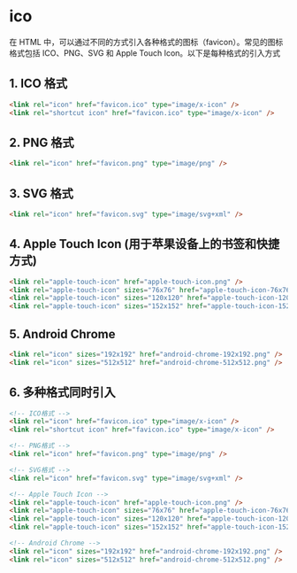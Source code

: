 # ico

在 HTML 中，可以通过不同的方式引入各种格式的图标（favicon）。常见的图标格式包括 ICO、PNG、SVG 和 Apple Touch Icon。以下是每种格式的引入方式

## 1. ICO 格式

```html
<link rel="icon" href="favicon.ico" type="image/x-icon" />
<link rel="shortcut icon" href="favicon.ico" type="image/x-icon" />
```

## 2. PNG 格式

```html
<link rel="icon" href="favicon.png" type="image/png" />
```

## 3. SVG 格式

```html
<link rel="icon" href="favicon.svg" type="image/svg+xml" />
```

## 4. Apple Touch Icon (用于苹果设备上的书签和快捷方式)

```html
<link rel="apple-touch-icon" href="apple-touch-icon.png" />
<link rel="apple-touch-icon" sizes="76x76" href="apple-touch-icon-76x76.png" />
<link rel="apple-touch-icon" sizes="120x120" href="apple-touch-icon-120x120.png" />
<link rel="apple-touch-icon" sizes="152x152" href="apple-touch-icon-152x152.png" />
```

## 5. Android Chrome

```html
<link rel="icon" sizes="192x192" href="android-chrome-192x192.png" />
<link rel="icon" sizes="512x512" href="android-chrome-512x512.png" />
```

## 6. 多种格式同时引入

```html
<!-- ICO格式 -->
<link rel="icon" href="favicon.ico" type="image/x-icon" />
<link rel="shortcut icon" href="favicon.ico" type="image/x-icon" />

<!-- PNG格式 -->
<link rel="icon" href="favicon.png" type="image/png" />

<!-- SVG格式 -->
<link rel="icon" href="favicon.svg" type="image/svg+xml" />

<!-- Apple Touch Icon -->
<link rel="apple-touch-icon" href="apple-touch-icon.png" />
<link rel="apple-touch-icon" sizes="76x76" href="apple-touch-icon-76x76.png" />
<link rel="apple-touch-icon" sizes="120x120" href="apple-touch-icon-120x120.png" />
<link rel="apple-touch-icon" sizes="152x152" href="apple-touch-icon-152x152.png" />

<!-- Android Chrome -->
<link rel="icon" sizes="192x192" href="android-chrome-192x192.png" />
<link rel="icon" sizes="512x512" href="android-chrome-512x512.png" />
```
